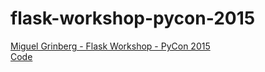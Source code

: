 # flask-workshop-pycon-2015

[Miguel Grinberg - Flask Workshop - PyCon 2015](https://www.youtube.com/watch?v=DIcpEg77gdE)  
[Code](https://github.com/miguelgrinberg/flask-pycon2015)
